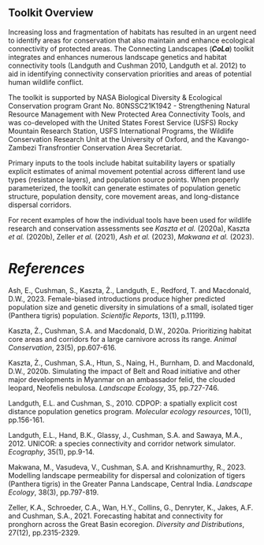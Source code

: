 ## Toolkit Overview

Increasing loss and fragmentation of habitats has resulted in an urgent need to identify areas for conservation that also maintain and enhance ecological connectivity of protected areas. The Connecting Landscapes (***CoLa***) toolkit integrates and enhances numerous landscape genetics and habitat connectivity tools (Landguth and Cushman 2010, Landguth et al. 2012) to aid in identifying connectivity conservation priorities and areas of potential human wildlife conflict.

The toolkit is supported by NASA Biological Diversity & Ecological Conservation program Grant No. 80NSSC21K1942 - Strengthening Natural Resource Management with New Protected Area Connectivity Tools, and was co-developed with the United States Forest Service (USFS) Rocky Mountain Research Station, USFS International Programs, the Wildlife Conservation Research Unit at the University of Oxford, and the Kavango-Zambezi Transfrontier Conservation Area Secretariat.

Primary inputs to the tools include habitat suitability layers or spatially explicit estimates of animal movement potential across different land use types (resistance layers), and population source points. When properly parameterized, the toolkit can generate estimates of population genetic structure, population density, core movement areas, and long-distance dispersal corridors.

For recent examples of how the individual tools have been used for wildlife research and conservation assessments see _Kaszta et al._ (2020a), Kaszta _et al._ (2020b), Zeller _et al._ (2021), _Ash et al._ (2023), _Makwana et al._ (2023).

# *References*

Ash, E., Cushman, S., Kaszta, Ż., Landguth, E., Redford, T. and Macdonald, D.W., 2023. Female-biased introductions produce higher predicted population size and genetic diversity in simulations of a small, isolated tiger (Panthera tigris) population. _Scientific Reports_, 13(1), p.11199.

Kaszta, Ż., Cushman, S.A. and Macdonald, D.W., 2020a. Prioritizing habitat core areas and corridors for a large carnivore across its range. _Animal Conservation_, 23(5), pp.607-616.

Kaszta, Ż., Cushman, S.A., Htun, S., Naing, H., Burnham, D. and Macdonald, D.W., 2020b. Simulating the impact of Belt and Road initiative and other major developments in Myanmar on an ambassador felid, the clouded leopard, Neofelis nebulosa. _Landscape Ecology_, 35, pp.727-746.

Landguth, E.L. and Cushman, S., 2010. CDPOP: a spatially explicit cost distance population genetics program. _Molecular ecology resources_, 10(1), pp.156-161.

Landguth, E.L., Hand, B.K., Glassy, J., Cushman, S.A. and Sawaya, M.A., 2012. UNICOR: a species connectivity and corridor network simulator. _Ecography_, 35(1), pp.9-14.

Makwana, M., Vasudeva, V., Cushman, S.A. and Krishnamurthy, R., 2023. Modelling landscape permeability for dispersal and colonization of tigers (Panthera tigris) in the Greater Panna Landscape, Central India. _Landscape Ecology_, 38(3), pp.797-819.

Zeller, K.A., Schroeder, C.A., Wan, H.Y., Collins, G., Denryter, K., Jakes, A.F. and Cushman, S.A., 2021. Forecasting habitat and connectivity for pronghorn across the Great Basin ecoregion. _Diversity and Distributions_, 27(12), pp.2315-2329.
